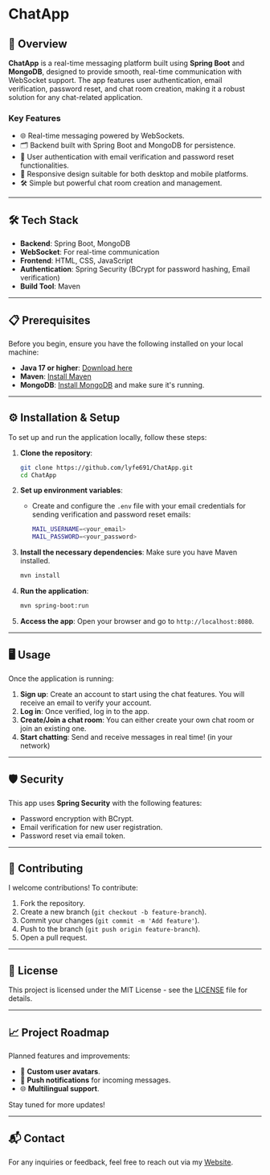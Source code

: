 # ChatApp

## 🚀 Overview

**ChatApp** is a real-time messaging platform built using **Spring Boot** and **MongoDB**, designed to provide smooth, real-time communication with WebSocket support. The app features user authentication, email verification, password reset, and chat room creation, making it a robust solution for any chat-related application.

### Key Features
- 🌐 Real-time messaging powered by WebSockets.
- 🗂️ Backend built with Spring Boot and MongoDB for persistence.
- 🔑 User authentication with email verification and password reset functionalities.
- 📱 Responsive design suitable for both desktop and mobile platforms.
- 🛠️ Simple but powerful chat room creation and management.

---

## 🛠️ Tech Stack

- **Backend**: Spring Boot, MongoDB
- **WebSocket**: For real-time communication
- **Frontend**: HTML, CSS, JavaScript
- **Authentication**: Spring Security (BCrypt for password hashing, Email verification)
- **Build Tool**: Maven

---

## 📋 Prerequisites

Before you begin, ensure you have the following installed on your local machine:

- **Java 17 or higher**: [Download here](https://www.oracle.com/java/technologies/downloads/)
- **Maven**: [Install Maven](https://maven.apache.org/install.html)
- **MongoDB**: [Install MongoDB](https://www.mongodb.com/try/download/community) and make sure it's running.

---

## ⚙️ Installation & Setup

To set up and run the application locally, follow these steps:

1. **Clone the repository**:
    ```bash
    git clone https://github.com/lyfe691/ChatApp.git
    cd ChatApp
    ```

2. **Set up environment variables**:
    - Create and configure the `.env` file with your email credentials for sending verification and password reset emails:
      ```bash
      MAIL_USERNAME=<your_email>
      MAIL_PASSWORD=<your_password>
      ```

3. **Install the necessary dependencies**:
    Make sure you have Maven installed.
    ```bash
    mvn install
    ```

4. **Run the application**:
    ```bash
    mvn spring-boot:run
    ```

5. **Access the app**:
    Open your browser and go to `http://localhost:8080`.

---

## 🖥️ Usage

Once the application is running:

1. **Sign up**: Create an account to start using the chat features. You will receive an email to verify your account.
2. **Log in**: Once verified, log in to the app.
3. **Create/Join a chat room**: You can either create your own chat room or join an existing one.
4. **Start chatting**: Send and receive messages in real time! (in your network)

---

## 🛡️ Security

This app uses **Spring Security** with the following features:
- Password encryption with BCrypt.
- Email verification for new user registration.
- Password reset via email token.

---

## 🤝 Contributing

I welcome contributions! To contribute:

1. Fork the repository.
2. Create a new branch (`git checkout -b feature-branch`).
3. Commit your changes (`git commit -m 'Add feature'`).
4. Push to the branch (`git push origin feature-branch`).
5. Open a pull request.

---

## 📄 License

This project is licensed under the MIT License - see the [LICENSE](LICENSE) file for details.

---
## 📈 Project Roadmap

Planned features and improvements:
- 🎨 **Custom user avatars**.
- 🔔 **Push notifications** for incoming messages.
- 🌐 **Multilingual support**.

Stay tuned for more updates!

---

## 📬 Contact

For any inquiries or feedback, feel free to reach out via my  [Website](https://yanissebastianzuercher.ch/#contact).

